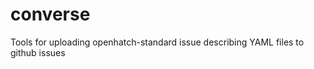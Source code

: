 converse
========

Tools for uploading openhatch-standard issue describing YAML files to github issues
